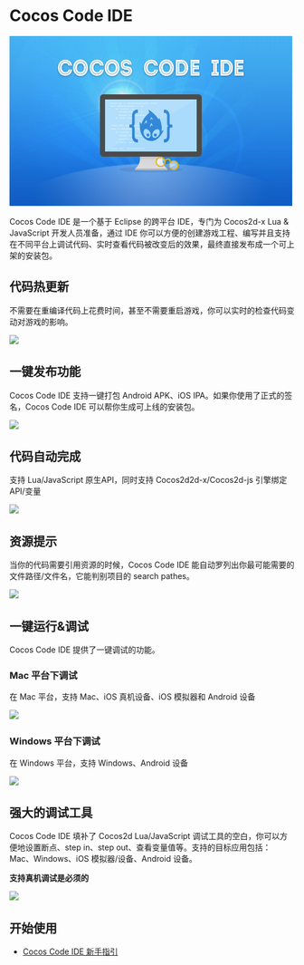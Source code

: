 Cocos Code IDE
=========================

![](./res/cocos-code-splash.png)

Cocos Code IDE 是一个基于 Eclipse 的跨平台 IDE，专门为 Cocos2d-x Lua & JavaScript 开发人员准备，通过 IDE 你可以方便的创建游戏工程、编写并且支持在不同平台上调试代码、实时查看代码被改变后的效果，最终直接发布成一个可上架的安装包。

代码热更新
----------
不需要在重编译代码上花费时间，甚至不需要重启游戏，你可以实时的检查代码变动对游戏的影响。

![](http://files.cocos2d-x.org/images/orgsite/codeide-p2.gif)

一键发布功能
----------
Cocos Code IDE 支持一键打包 Android APK、iOS IPA。如果你使用了正式的签名，Cocos Code IDE 可以帮你生成可上线的安装包。

![](http://files.cocos2d-x.org/images/orgsite/codeide-p3.gif)

代码自动完成
----------
支持 Lua/JavaScript 原生API，同时支持 Cocos2d2d-x/Cocos2d-js 引擎绑定API/变量

![](http://files.cocos2d-x.org/images/orgsite/codeide-p4.gif)

资源提示
------------
当你的代码需要引用资源的时候，Cocos Code IDE 能自动罗列出你最可能需要的文件路径/文件名，它能判别项目的 search pathes。

![](http://files.cocos2d-x.org/images/orgsite/codeide-p5.gif)

一键运行&调试
------------
Cocos Code IDE 提供了一键调试的功能。

### Mac 平台下调试
在 Mac 平台，支持 Mac、iOS 真机设备、iOS 模拟器和 Android 设备

![](http://files.cocos2d-x.org/images/orgsite/codeide-p7.jpg)

### Windows 平台下调试
在 Windows 平台，支持 Windows、Android 设备

![](http://files.cocos2d-x.org/images/orgsite/codeide-p6.jpg)

强大的调试工具
------------
Cocos Code IDE 填补了 Cocos2d Lua/JavaScript 调试工具的空白，你可以方便地设置断点、step in、step out、查看变量值等。支持的目标应用包括：Mac、Windows、iOS 模拟器/设备、Android 设备。

**支持真机调试是必须的**

![](http://files.cocos2d-x.org/images/orgsite/codeide-p8.jpg)

开始使用
----------

+ [Cocos Code IDE 新手指引](../getting-started/zh.md)
